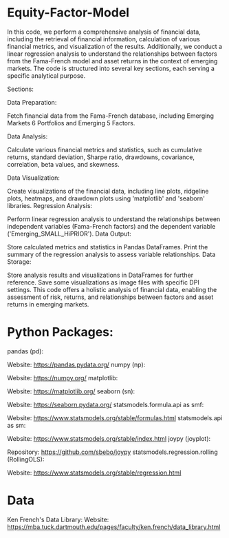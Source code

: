 # Equity-Factor-Model

In this code, we perform a comprehensive analysis of financial data, including the retrieval of financial information, calculation of various financial metrics, and visualization of the results. Additionally, we conduct a linear regression analysis to understand the relationships between factors from the Fama-French model and asset returns in the context of emerging markets. The code is structured into several key sections, each serving a specific analytical purpose.

Sections:

Data Preparation:

Fetch financial data from the Fama-French database, including Emerging Markets 6 Portfolios and Emerging 5 Factors. 

Data Analysis:

Calculate various financial metrics and statistics, such as cumulative returns, standard deviation, Sharpe ratio, drawdowns, covariance, correlation, beta values, and skewness. 

Data Visualization:

Create visualizations of the financial data, including line plots, ridgeline plots, heatmaps, and drawdown plots using 'matplotlib' and 'seaborn' libraries. Regression Analysis:

Perform linear regression analysis to understand the relationships between independent variables (Fama-French factors) and the dependent variable ('Emerging_SMALL_HiPRIOR'). Data Output:

Store calculated metrics and statistics in Pandas DataFrames. Print the summary of the regression analysis to assess variable relationships. Data Storage:

Store analysis results and visualizations in DataFrames for further reference. Save some visualizations as image files with specific DPI settings. This code offers a holistic analysis of financial data, enabling the assessment of risk, returns, and relationships between factors and asset returns in emerging markets.


# Python Packages:

pandas (pd):

Website: https://pandas.pydata.org/
numpy (np):

Website: https://numpy.org/
matplotlib:

Website: https://matplotlib.org/
seaborn (sn):

Website: https://seaborn.pydata.org/
statsmodels.formula.api as smf:

Website: https://www.statsmodels.org/stable/formulas.html
statsmodels.api as sm:

Website: https://www.statsmodels.org/stable/index.html
joypy (joyplot):

Repository: https://github.com/sbebo/joypy
statsmodels.regression.rolling (RollingOLS):

Website: https://www.statsmodels.org/stable/regression.html

# Data
Ken French's Data Library:
Website: https://mba.tuck.dartmouth.edu/pages/faculty/ken.french/data_library.html
